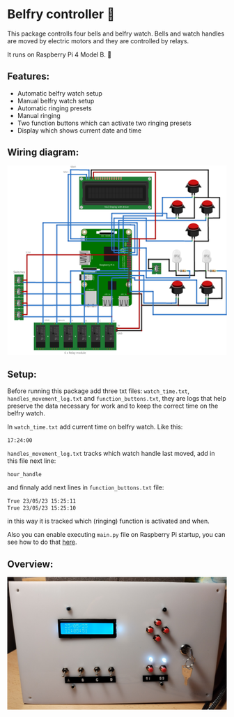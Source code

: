 # Belfry controller 🏫

This package controlls four bells and belfry watch. Bells and watch handles are moved by electric motors and they are controlled by relays. 

It runs on Raspberry Pi 4 Model B. 🚀

## Features:
- Automatic belfry watch setup
- Manual belfry watch setup
- Automatic ringing presets
- Manual ringing
- Two function buttons which can activate two ringing presets
- Display which shows current date and time

## Wiring diagram:
![wiring diagram](images/wiring_diagram.png)

## Setup:

Before running this package add three txt files:
`watch_time.txt`, `handles_movement_log.txt` and `function_buttons.txt`, they are logs that help preserve the data necessary for work and to keep the correct time on the belfry watch. 

In `watch_time.txt` add current time on belfry watch. Like this: 
```
17:24:00
```

`handles_movement_log.txt` tracks which watch handle last moved, add in this file next line:
```
hour_handle
```

and finnaly add next lines in `function_buttons.txt` file:
```
True 23/05/23 15:25:11 
True 23/05/23 15:25:10 

```
in this way it is tracked which (ringing) function is activated and when.

Also you can enable executing `main.py` file on Raspberry Pi startup, you can see how to do that [here](https://people.utm.my/shaharil/run-programs-on-your-raspberry-pi-at-startup/).

## Overview:

![panel image](images/belfry_panel.jpg)